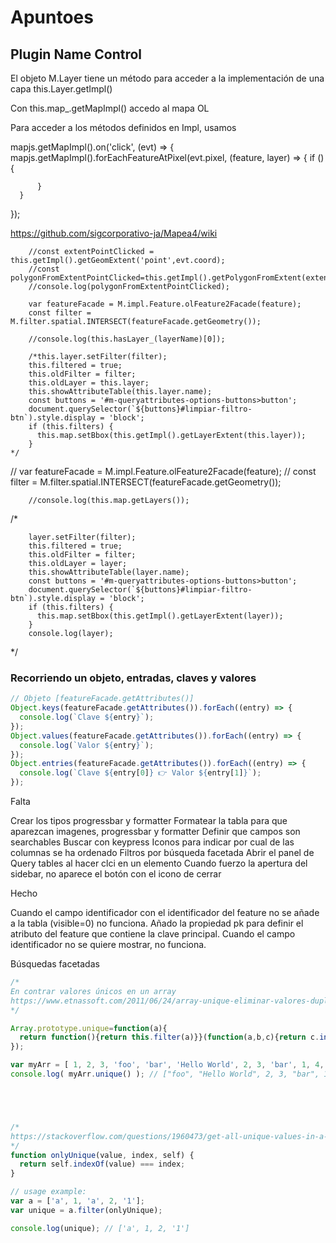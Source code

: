 # Apuntoes



## Plugin Name Control

El objeto M.Layer tiene un método para acceder a la implementación de una capa this.Layer.getImpl()

Con this.map_.getMapImpl() accedo al mapa OL

Para acceder a los métodos definidos en Impl, usamos 


mapjs.getMapImpl().on('click', (evt) => {
        mapjs.getMapImpl().forEachFeatureAtPixel(evt.pixel, (feature, layer) => {
          if () {

          }        
      }
  });

  https://github.com/sigcorporativo-ja/Mapea4/wiki



  


        //const extentPointClicked = this.getImpl().getGeomExtent('point',evt.coord);
        //const polygonFromExtentPointClicked=this.getImpl().getPolygonFromExtent(extentPointClicked);
        //console.log(polygonFromExtentPointClicked);
        
        var featureFacade = M.impl.Feature.olFeature2Facade(feature);
        const filter = M.filter.spatial.INTERSECT(featureFacade.getGeometry());

        //console.log(this.hasLayer_(layerName)[0]);

        /*this.layer.setFilter(filter);
        this.filtered = true;
        this.oldFilter = filter;
        this.oldLayer = this.layer;
        this.showAttributeTable(this.layer.name);
        const buttons = '#m-queryattributes-options-buttons>button';
        document.querySelector(`${buttons}#limpiar-filtro-btn`).style.display = 'block';
        if (this.filters) {
          this.map.setBbox(this.getImpl().getLayerExtent(this.layer));
        }
    */



//        var featureFacade = M.impl.Feature.olFeature2Facade(feature);
  //      const filter = M.filter.spatial.INTERSECT(featureFacade.getGeometry());

        //console.log(this.map.getLayers());

/*

        layer.setFilter(filter);
        this.filtered = true;
        this.oldFilter = filter;
        this.oldLayer = layer;
        this.showAttributeTable(layer.name);
        const buttons = '#m-queryattributes-options-buttons>button';
        document.querySelector(`${buttons}#limpiar-filtro-btn`).style.display = 'block';
        if (this.filters) {
          this.map.setBbox(this.getImpl().getLayerExtent(layer));
        }        
        console.log(layer);
*/


### Recorriendo un objeto, entradas, claves y valores

```javascript
// Objeto [featureFacade.getAttributes()]
Object.keys(featureFacade.getAttributes()).forEach((entry) => {
  console.log(`Clave ${entry}`);
});
Object.values(featureFacade.getAttributes()).forEach((entry) => {
  console.log(`Valor ${entry}`);
});
Object.entries(featureFacade.getAttributes()).forEach((entry) => {
  console.log(`Clave ${entry[0]} 👉 Valor ${entry[1]}`);
});
```

Falta

Crear los tipos progressbar y formatter
Formatear la tabla para que aparezcan imagenes, progressbar y formatter
Definir que campos son searchables
Buscar con keypress
Iconos para indicar por cual de las columnas se ha ordenado
Filtros por búsqueda facetada
Abrir el panel de Query tables al hacer clci en un elemento
Cuando fuerzo la apertura del sidebar, no aparece el botón con el icono de cerrar


Hecho

Cuando el campo identificador con el identificador del feature no se añade a la tabla (visible=0) no funciona. Añado la propiedad pk para definir el atributo del feature que contiene la clave principal.
Cuando el campo identificador no se quiere mostrar, no funciona.

Búsquedas facetadas

```javascript
/*
En contrar valores únicos en un array
https://www.etnassoft.com/2011/06/24/array-unique-eliminar-valores-duplicados-de-un-array-en-javascript/
*/

Array.prototype.unique=function(a){
  return function(){return this.filter(a)}}(function(a,b,c){return c.indexOf(a,b+1)<0
});

var myArr = [ 1, 2, 3, 'foo', 'bar', 'Hello World', 2, 3, 'bar', 1, 4, 5];
console.log( myArr.unique() ); // ["foo", "Hello World", 2, 3, "bar", 1, 4, 5]





/*
https://stackoverflow.com/questions/1960473/get-all-unique-values-in-a-javascript-array-remove-duplicates
*/
function onlyUnique(value, index, self) {
  return self.indexOf(value) === index;
}

// usage example:
var a = ['a', 1, 'a', 2, '1'];
var unique = a.filter(onlyUnique);

console.log(unique); // ['a', 1, 2, '1']


```
